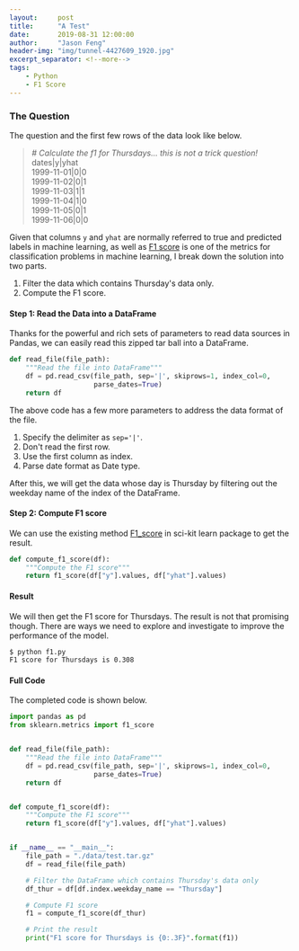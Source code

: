 ```yaml
---
layout:     post
title:      "A Test"
date:       2019-08-31 12:00:00
author:     "Jason Feng"
header-img: "img/tunnel-4427609_1920.jpg"
excerpt_separator: <!--more-->
tags:
    - Python
    - F1 Score
---
```

<!--more-->
### The Question
The question and the first few rows of the data look like below. 
> *# Calculate the f1 for Thursdays... this is not a trick question!*  
> dates|y|yhat  
> 1999-11-01|0|0  
> 1999-11-02|0|1  
> 1999-11-03|1|1  
> 1999-11-04|1|0  
> 1999-11-05|0|1  
> 1999-11-06|0|0  

Given that columns `y` and `yhat` are normally referred to true and predicted labels in machine learning, as well as [F1 score](https://en.wikipedia.org/wiki/F1_score) is one of the metrics for classification problems in machine learning, I break down the solution into two parts.
1. Filter the data which contains Thursday's data only.
2. Compute the F1 score.

#### Step 1: Read the Data into a DataFrame
Thanks for the powerful and rich sets of parameters to read data sources in Pandas, we can easily read this zipped tar ball into a DataFrame.
```python
def read_file(file_path):
    """Read the file into DataFrame"""
    df = pd.read_csv(file_path, sep='|', skiprows=1, index_col=0,
                     parse_dates=True)
    return df
```
The above code has a few more parameters to address the data format of the file.
1. Specify the delimiter as `sep='|'`.
2. Don't read the first row.
3. Use the first column as index.
4. Parse date format as Date type.

After this, we will get the data whose day is Thursday by filtering out the weekday name of the index of the DataFrame.

#### Step 2: Compute F1 score
We can use the existing method [F1_score](https://scikit-learn.org/stable/modules/generated/sklearn.metrics.f1_score.html) in sci-kit learn package to get the result.
```python
def compute_f1_score(df):
    """Compute the F1 score"""
    return f1_score(df["y"].values, df["yhat"].values)
```

#### Result
We will then get the F1 score for Thursdays. The result is not that promising though. There are ways we need to explore and investigate to improve the performance of the model.
```bash
$ python f1.py
F1 score for Thursdays is 0.308
```
#### Full Code
The completed code is shown below.
```python
import pandas as pd
from sklearn.metrics import f1_score


def read_file(file_path):
    """Read the file into DataFrame"""
    df = pd.read_csv(file_path, sep='|', skiprows=1, index_col=0,
                     parse_dates=True)
    return df


def compute_f1_score(df):
    """Compute the F1 score"""
    return f1_score(df["y"].values, df["yhat"].values)


if __name__ == "__main__":
    file_path = "./data/test.tar.gz"
    df = read_file(file_path)

    # Filter the DataFrame which contains Thursday's data only
    df_thur = df[df.index.weekday_name == "Thursday"]

    # Compute F1 score
    f1 = compute_f1_score(df_thur)

    # Print the result
    print("F1 score for Thursdays is {0:.3F}".format(f1))

```